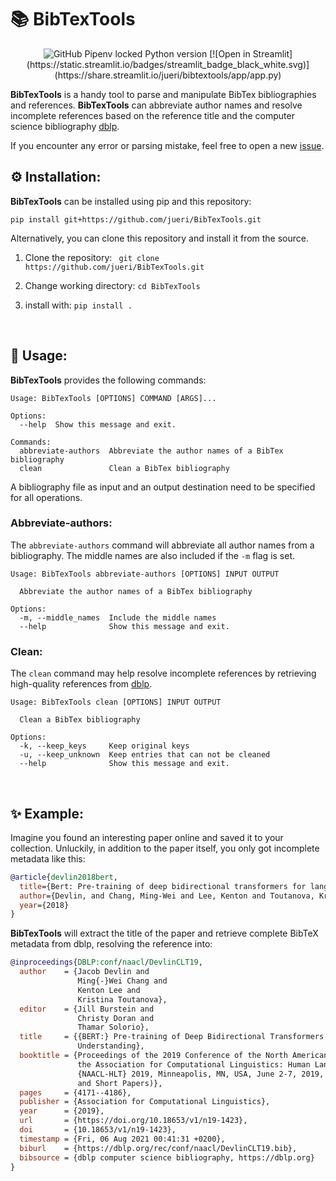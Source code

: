 # 📚 BibTexTools
<center><img alt="GitHub Pipenv locked Python version" src="https://img.shields.io/github/pipenv/locked/python-version/jueri/BibTexTools"> [![Open in Streamlit](https://static.streamlit.io/badges/streamlit_badge_black_white.svg)](https://share.streamlit.io/jueri/bibtextools/app/app.py)</center>

**BibTexTools** is a handy tool to parse and manipulate BibTex bibliographies and references. **BibTexTools** can abbreviate author names and resolve incomplete references based on the reference title and the computer science bibliography [dblp](https://dblp.uni-trier.de/).

If you encounter any error or parsing mistake, feel free to open a new [issue](https://github.com/jueri/BibTexTools/issues/new).
<br>

## ⚙️ Installation:
**BibTexTools** can be installed using pip and this repository:
```
pip install git+https://github.com/jueri/BibTexTools.git
```

Alternatively, you can clone this repository and install it from the source.
1. Clone the repository:
` git clone https://github.com/jueri/BibTexTools.git`

2. Change working directory:
`cd BibTexTools`

3. install with:
`pip install .`

<br>

## 📖 Usage:
**BibTexTools** provides the following commands:
```
Usage: BibTexTools [OPTIONS] COMMAND [ARGS]...

Options:
  --help  Show this message and exit.

Commands:
  abbreviate-authors  Abbreviate the author names of a BibTex bibliography
  clean               Clean a BibTex bibliography
```

A bibliography file as input and an output destination need to be specified for all operations.

### Abbreviate-authors:
The `abbreviate-authors` command will abbreviate all author names from a bibliography. The middle names are also included if the `-m` flag is set.
```
Usage: BibTexTools abbreviate-authors [OPTIONS] INPUT OUTPUT

  Abbreviate the author names of a BibTex bibliography

Options:
  -m, --middle_names  Include the middle names
  --help              Show this message and exit.
```

### Clean:
The `clean` command may help resolve incomplete references by retrieving high-quality references from [dblp](https://dblp.uni-trier.de/).
```
Usage: BibTexTools clean [OPTIONS] INPUT OUTPUT

  Clean a BibTex bibliography

Options:
  -k, --keep_keys     Keep original keys
  -u, --keep_unknown  Keep entries that can not be cleaned
  --help              Show this message and exit.
```
<br>

## ✨ Example:
Imagine you found an interesting paper online and saved it to your collection. Unluckily, in addition to the paper itself, you only got incomplete metadata like this:
```BibTeX
@article{devlin2018bert,
  title={Bert: Pre-training of deep bidirectional transformers for language understanding},
  author={Devlin, and Chang, Ming-Wei and Lee, Kenton and Toutanova, Kristina},
  year={2018}
}
```

**BibTexTools** will extract the title of the paper and retrieve complete BibTeX metadata from dblp, resolving the reference into:

```BibTeX
@inproceedings{DBLP:conf/naacl/DevlinCLT19,
  author    = {Jacob Devlin and
               Ming{-}Wei Chang and
               Kenton Lee and
               Kristina Toutanova},
  editor    = {Jill Burstein and
               Christy Doran and
               Thamar Solorio},
  title     = {{BERT:} Pre-training of Deep Bidirectional Transformers for Language
               Understanding},
  booktitle = {Proceedings of the 2019 Conference of the North American Chapter of
               the Association for Computational Linguistics: Human Language Technologies,
               {NAACL-HLT} 2019, Minneapolis, MN, USA, June 2-7, 2019, Volume 1 (Long
               and Short Papers)},
  pages     = {4171--4186},
  publisher = {Association for Computational Linguistics},
  year      = {2019},
  url       = {https://doi.org/10.18653/v1/n19-1423},
  doi       = {10.18653/v1/n19-1423},
  timestamp = {Fri, 06 Aug 2021 00:41:31 +0200},
  biburl    = {https://dblp.org/rec/conf/naacl/DevlinCLT19.bib},
  bibsource = {dblp computer science bibliography, https://dblp.org}
}
```
